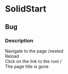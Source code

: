 # SolidStart

## Bug

### Description

Navigate to the page /nested  
Reload  
Click on the link to the root /  
The page title is gone
